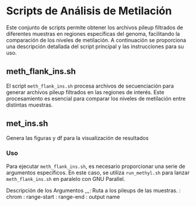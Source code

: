 # Scripts de Análisis de Metilación

Este conjunto de scripts permite obtener los archivos pileup filtrados de diferentes muestras en regiones específicas del genoma, facilitando la comparación de los niveles de metilación. A continuación se proporciona una descripción detallada del script principal y las instrucciones para su uso.

## meth_flank_ins.sh

El script `meth_flank_ins.sh` procesa archivos de secuenciación para generar archivos pileup filtrados en las regiones de interés. Este procesamiento es esencial para comparar los niveles de metilación entre distintas muestras.

## met_ins.sh
Genera las figuras y df para la visualización de resultados

### Uso

Para ejecutar `meth_flank_ins.sh`, es necesario proporcionar una serie de argumentos específicos. En este caso, se utiliza `run_methyl.sh` para lanzar `meth_flank_ins.sh` en paralelo con GNU Parallel.

Descripción de los Argumentos
<arg1>,<arg2>,<arg3>,<arg4>: Ruta a los pileups de las muestras.
<arg5>: chrom
<arg6>: range-start
<arg7>: range-end
<arg8>: output name 